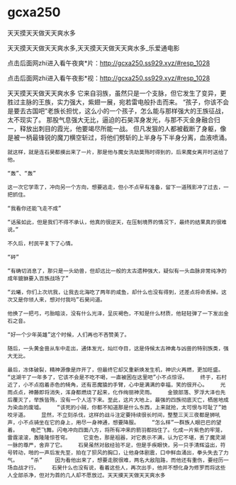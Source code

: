 # gcxa250
天天摸天天做天天爽水多

天天摸天天做天天爽水多,天天摸天天做天天爽水多_乐爱通电影

点击后面网zhi进入看午夜爽*片：http://gcxa250.ss929.xyz/#resp_1028

点击后面网zhi进入看午夜影*视：http://gcxa250.ss929.xyz/#resp_1028

天天摸天天做天天爽水多    它来自羽族，虽然只是一个支脉，但它发生了变异，更胜过主脉的王族，实力强大，紫翅一展，宛若雷电般扑击而来。    “孩子，你该不会是要去古国吧”老族长担忧，这么小的一个孩子，怎么能与那样强大的王族征战，太不现实了。    那股气息强大无比，逼迫的石昊浑身发光，与那不灭金身融合归一，释放出刺目的霞光，他要竭尽所能一战。    但凡发狠的人都被截断了身躯，像是被一柄最锋锐的魔刀横空斩过，将他们劈斩的上半身与下半身分离，血液喷涌。

    就这样，就是连石昊都摸出来了一片，那是他与魔女洗劫莫殇时得到的，后来魔女离开时送给了他。

    “轰”、“轰”

    这一次它学乖了，冲向另一个方向，想要逃走，但小不点早有准备，留下一道残影冲了过去，一把抓住。

    “我看你还能飞走不成”

    “话虽如此，但是我们不得不承认，他真的很逆天，在压制境界的情况下，最终的结果真的很难说。”

    不久后，村民平复下了心情。

    “砰”

    “有确切消息了，那只是一头幼兽，但却远比一般的太古遗种强大，疑似有一头血脉非常纯净的成年貔貅要入百族战场了”

    “云曦，你们上次坑我，让我去北海吃了两年的咸鱼，却什么也没有得到，还差点将命丢掉。这次又是你领人来，想对付我吗”石昊问道。

    他换了一把弓，弓胎暗淡，没有什么光泽，呈灰褐色，不知是什么材质，他轻轻弹了一下发出金石之音。

    “好一个少年英雄”这个时候，人们再也不吝赞美了。

    随后，一头黄金兽从车中走出，通体发光，灿烂夺目，这是侍候太古神禽与凶兽的特别族类，强大无比。

    最后，冻体破裂，精神源像是炸开了，但最终它却又重新焕发生机，神识火再燃，更加旺盛。    “这湖干了一年多了，它该不会是不吃不喝，一直被困在这里吧”小不点惊讶。    终于，石村近了，小不点抱着赤色的犄角，还有恶魔猿的手臂，心中是满满的幸福，笑的很开心。    光雨点点，神藤即将消失，浑身都燃烧了起来，化作绚丽神灵雨。    金狼部落、罗浮大泽也先后覆灭了，举族皆殇，没有一个人活下来。至此，这片大地上，最强的四族彻底灭亡，栖居地成为染血的废墟。    “该死的小贼，你都不知道那是什么东西，上来就抢，太可恨与可耻了”她咬牙道。    显然，不立刻杀伐，这样的战斗注定要持续很长时间，整整三天三夜都是狮吼声，小不点骑坐在它的身上，用尽一身神通，想要降服。    “怎么样”一群族人眼巴巴的望着。    电芒飞舞。闪电冲向四面八方，将所有冲来的箭羽都挡住了。化成一片紫色的牢笼，雷霆滚滚，轰隆隆惊苍穹。    它变色，那是祖器，对它表示不满，认为它不堪，丢了魔灵湖一脉的尊严，舍弃了它。    石昊虽然对敌经验不足，但是手疾眼快，另一只手清辉溢出，符号转动，啪的一声后发先至，拍在了狈风的胸口，让他身体剧震，口中鲜血涌出，拳头失去了力气。    “杀”    因为看他出来了，想要走脱很难，两名大敌阻路，而他还有重伤，要经历一场血战才行。    石昊什么也没有说，看着这些人，再次出手，他并不想化身为修罗而将这些人全部杀净，但对为首的几人却不愿放过。天天摸天天做天天爽水多
